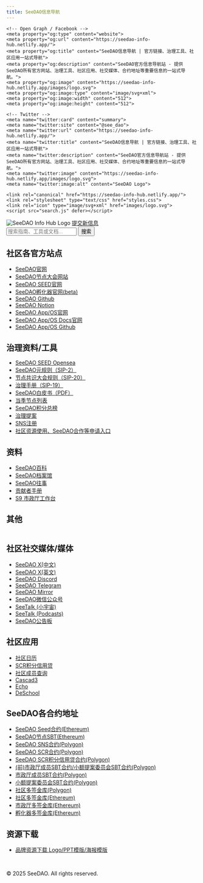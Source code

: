 ```yaml
---
title: SeeDAO信息导航
---
```


<head>
    <meta charset="UTF-8">
    <meta name="viewport" content="width=device-width, initial-scale=1.0">
    <title>SeeDAO信息导航 | 官方链接、治理工具、社区应用一站式导航</title>
    <meta name="description" content="SeeDAO官方信息导航站 - 提供SeeDAO所有官方网站、治理工具、社区应用、社交媒体、合约地址等重要信息的一站式导航。包含完整的SeeDAO生态资源链接。">
    <meta name="keywords" content="SeeDAO,DAO,Web3,区块链,治理,社区,数字组织,NFT,Token">
    
    <!-- Open Graph / Facebook -->
    <meta property="og:type" content="website">
    <meta property="og:url" content="https://seedao-info-hub.netlify.app/">
    <meta property="og:title" content="SeeDAO信息导航 | 官方链接、治理工具、社区应用一站式导航">
    <meta property="og:description" content="SeeDAO官方信息导航站 - 提供SeeDAO所有官方网站、治理工具、社区应用、社交媒体、合约地址等重要信息的一站式导航。">
    <meta property="og:image" content="https://seedao-info-hub.netlify.app/images/logo.svg">
    <meta property="og:image:type" content="image/svg+xml">
    <meta property="og:image:width" content="512">
    <meta property="og:image:height" content="512">

    <!-- Twitter -->
    <meta name="twitter:card" content="summary">
    <meta name="twitter:site" content="@see_dao">
    <meta name="twitter:url" content="https://seedao-info-hub.netlify.app/">
    <meta name="twitter:title" content="SeeDAO信息导航 | 官方链接、治理工具、社区应用一站式导航">
    <meta name="twitter:description" content="SeeDAO官方信息导航站 - 提供SeeDAO所有官方网站、治理工具、社区应用、社交媒体、合约地址等重要信息的一站式导航。">
    <meta name="twitter:image" content="https://seedao-info-hub.netlify.app/images/logo.svg">
    <meta name="twitter:image:alt" content="SeeDAO Logo">

    <link rel="canonical" href="https://seedao-info-hub.netlify.app/">
    <link rel="stylesheet" type="text/css" href="styles.css">
    <link rel="icon" type="image/svg+xml" href="images/logo.svg">
    <script src="search.js" defer></script>
</head>

<main>
<div class="container">

<div class="site-header">
    <img src="images/logo.svg" alt="SeeDAO Info Hub Logo" class="site-logo">
    <a href="https://github.com/seedao-opensource" target="_blank" class="submit-button">提交新信息</a>
</div>

<div class="search-container">
    <input type="text" id="search" placeholder="搜索指南、工具或文档..." />
    <button id="searchButton">搜索</button>
</div>

<div class="two-column-layout">
  <div class="column left-column">

## 社区各官方站点
- [SeeDAO官网](https://seedao.xyz/)
- [SeeDAO节点大会网站](https://node.seedao.xyz/)
- [SeeDAO SEED官网](https://seed.seedao.xyz/)
- [SeeDAO孵化器官网(beta)](https://beta.seedao.cc/)
- [SeeDAO Github](https://github.com/seedao-opensource)
- [SeeDAO Notion](https://seedao.notion.site/)
- [SeeDAO App/OS官网](https://app.seedao.xyz/)
- [SeeDAO App/OS Docs官网](https://docs.seedao.tech/)
- [SeeDAO App/OS Github](https://github.com/openpolis-dev)


## 治理资料/工具
- [SeeDAO SEED Opensea](https://opensea.io/collection/seedaoseed)
- [SeeDAO元规则（SIP-2）](https://seedao.notion.site/SeeDAO-SIP-2-a4720f18c068455785a7a9ee5fd626ee)
- [节点共识大会规则（SIP-20）](https://seedao.notion.site/SIP-20-720aa499e0124838974dfcb44d4bcb44)
- [治理手册（SIP-19）](https://seedao.notion.site/SIP-19-cadf3c7691b84e4bbc8b4620110fe9ce)
- [SeeDAO白皮书（PDF）](https://seedao.xyz/SeeDAO-WhitePaper.pdf)
- [当季节点列表](https://app.seedao.xyz/node)
- [SeeDAO积分总榜](https://app.seedao.xyz/ranking)
- [治理提案](https://app.seedao.xyz/proposal)
- [SNS注册](https://app.seedao.xyz/sns?invite=13d8Y-60LLHNsa)
- [社区资源使用、SeeDAO合作等申请入口](https://app.seedao.xyz/resources)

## 资料
- [SeeDAO百科](https://app.seedao.xyz/wiki)
- [SeeDAO档案馆](https://app.seedao.xyz/archive)
- [SeeDAO往事](https://www.copus.io/seedao)
- [贡献者手册](https://app.seedao.xyz/assistant)
- [S9 市政厅工作台](https://seedao.notion.site/S9-150cab053d3a8032addacd21b93048bd)

## 其他

  </div>
  <div class="column right-column">

## 社区社交媒体/媒体
- [SeeDAO X(中文)](https://x.com/see_dao)
- [SeeDAO X(英文)](https://x.com/en_seedao)
- [SeeDAO Discord](https://discord.com/invite/seedao-xyz)
- [SeeDAO Telegram](https://t.me/theseedao)
- [SeeDAO Mirror](https://seedao.mirror.xyz)
- [SeeDAO微信公众号](https://mp.weixin.qq.com/s/GVEmjH0jnBNnUhCTS1iZZA)
- [SeeTalk (小宇宙)](https://www.xiaoyuzhoufm.com/podcast/64a27b216d90c5786108abbc)
- [SeeTalk (Podcasts)](https://podcasts.apple.com/cn/podcast/seetalk/id1720141300)
- [SeeDAO公告板](https://app.seedao.xyz/publicity)


## 社区应用
- [社区日历](https://app.seedao.xyz/online-event)
- [SCR积分信用贷](https://app.seedao.xyz/credit)
- [社区成员查询](https://app.seedao.xyz/search-profile)
- [Cascad3](https://www.copus.io)
- [Echo](https://echo3.world)
- [DeSchool](https://deschool.app/origin/plaza)


## SeeDAO各合约地址
- [SeeDAO Seed合约(Ethereum)](https://etherscan.io/address/0x30093266e34a816a53e302be3e59a93b52792fd4)
- [SeeDAO节点SBT(Ethereum)](https://etherscan.io/address/0x9d34D407D8586478b3e4c39BE633ED3D7be1c80C)
- [SeeDAO SNS合约(Polygon)](https://polygonscan.com/token/0x5f3bd0ce4445e96f2d7dcc4bba883378ead8e10f)
- [SeeDAO SCR合约(Polygon)](https://polygonscan.com/address/0xe4825a1a31a76f72befa47f7160b132aa03813e0)
- [SeeDAO SCR积分信用贷合约(Polygon)](https://polygonscan.com/address/0x6D0a9cE4D1aCf0e1e0e1e0e1e0e1e0e1e0e1e0c)
- [(前)市政厅成员SBT合约/小额提案委员会SBT合约(Polygon)](https://polygonscan.com/address/0xab9b36bc114c433182ebe840fa966a5808883661)
- [市政厅成员SBT合约(Polygon)](https://polygonscan.com/address/0x7a5634B2f0453FE140A5ED5e0acC44e38C7FceDE)
- [小额提案委员会SBT合约(Polygon)](https://polygonscan.com/address/0x4c844bDcEA0Be193c685ddE2Bb5c5609486a6B38)
- [社区多签金库(Polygon)](https://app.safe.global/balances?safe=POL:0x4876eaD85CE358133fb80276EB3631D192196e24)
- [社区多签金库(Ethereum)](https://app.safe.global/balances?safe=eth:0x7FdA3253c94F09fE6950710E5273165283f8b283)
- [市政厅多签金库(Ethereum)](https://app.safe.global/balances?safe=eth:0x70F97Ad9dd7E1bFf40c3374A497a7583B0fAdd25)
- [孵化器多签金库(Ethereum)](https://app.safe.global/balances?safe=eth:0x444C1Cf57b65C011abA9BaBEd05C6b13C11b03b5)


## 资源下载
- [品牌资源下载 Logo/PPT模版/海报模版](https://app.seedao.xyz/notion/22688928-edae-412d-928f-1695ba88a4ad)


## 

  </div>
</div>

</div>
</main>

<footer>
    <p>&copy; 2025 SeeDAO. All rights reserved.</p>
</footer>
